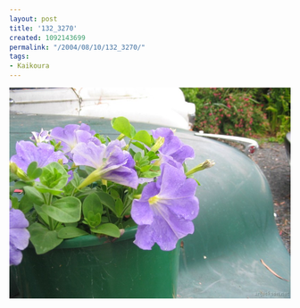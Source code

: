 ```yaml
---
layout: post
title: '132_3270'
created: 1092143699
permalink: "/2004/08/10/132_3270/"
tags:
- Kaikoura
---
```


<img src="/image/images/132_3270-1149.jpg"/>

